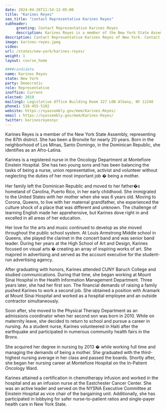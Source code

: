 ```yaml
---
date: 2024-04-26T11:54:12-05:00
title: "Karines Reyes"
seo_title: "contact Representative Karines Reyes"
subheader:
     greeting: Contact Representative Karines Reyes
     description: Karines Reyes is a member of the New York State Assembly, representing the 87th district. She has been a Bronxite for nearly 20 years. Born in the neighborhood of Los Minas, Santo Domingo, in the Dominican Republic, she identifies as an Afro-Latina.
description: Contact Representative Karines Reyes of New York. Contact information for Karines Reyes includes email address, phone number, and mailing address.
image: karines-reyes.jpeg
video:
url: /states/new-york/karines-reyes/
weight: 1
layout: course_home

####candidate
name: Karines Reyes
state: New York
party: Democratic
role: Representative
inoffice: Current
elected: 2019
mailing1: Legislative Office Building Room 327 LOB Albany, NY 12248
phone1: 518-455-5102
website: https://nyassembly.gov/mem/Karines-Reyes/
email : https://nyassembly.gov/mem/Karines-Reyes/
twitter: karinesreyesnyc
---
```

Karines Reyes is a member of the New York State Assembly, representing the 87th district. She has been a Bronxite for nearly 20 years. Born in the neighborhood of Los Minas, Santo Domingo, in the Dominican Republic, she identifies as an Afro-Latina.

Karines is a registered nurse in the Oncology Department at Montefiore Einstein Hospital. She has two young sons and has been balancing the tasks of being a nurse, union representative, activist and volunteer without neglecting the duties of her most important job � being a mother.

Her family left the Dominican Republic and moved to her father�s homeland of Carolina, Puerto Rico, in her early childhood. She immigrated to the United States with her mother when she was 6 years old. Moving to Corona, Queens, to live with her maternal grandfather, she experienced the culture shock of a place that was different and unknown. The challenge of learning English made her apprehensive, but Karines dove right in and excelled in all areas of her education.

Her love for the arts and music continued to develop as she moved throughout the public school system. At Louis Armstrong Middle school in Queens, she played the clarinet in the concert band and was senior band leader. During her years at the High School of Art and Design, Karines focused on visual arts � creating an array of inspiring works of art. She majored in advertising and served as the account executive for the student-run advertising agency.

After graduating with honors, Karines attended CUNY Baruch College and studied communications. During that time, she began working at Mount Sinai Hospital in the Health Information Management Department. Three years later, she had her first son. The financial demands of raising a family pushed Karines to work a second job. She obtained a position with Aramark at Mount Sinai Hospital and worked as a hospital employee and an outside contractor simultaneously.

Soon after, she moved to the Physical Therapy Department as an admissions coordinator when her second son was born in 2010. While on maternity leave, she decided to return to school and pursue a career in nursing. As a student nurse, Karines volunteered in Haiti after the earthquake and participated in numerous community health fairs in the Bronx.

She acquired her degree in nursing by 2013 � while working full time and managing the demands of being a mother. She graduated with the third-highest nursing average in her class and passed the boards. Shortly after, she began her nursing career at Montefiore Hospital on the In-Patient Oncology Ward.

Karines attained a certification in chemotherapy infusion and worked in the hospital and as an infusion nurse at the Eastchester Cancer Center. She was an active leader and served on the NYSNA Executive Committee at Einstein Hospital as vice chair of the bargaining unit. Additionally, she has participated in lobbying for safer nurse-to-patient ratios and single-payer health care in New York State.
